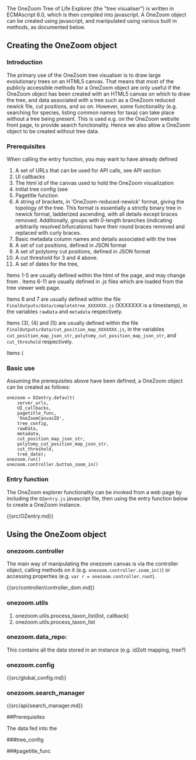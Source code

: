 
The OneZoom Tree of Life Explorer (the "tree visualiser") is written in ECMAscript 6.0, which is then compiled into javascript. A OneZoom object can be created using javascript, and manipulated using various built in methods, as documented below.

## Creating the OneZoom object

### Introduction

The primary use of the OneZoom tree visualiser is to draw large evolutionary trees on an HTML5 canvas. That means that most of the publicly accessible methods for a OneZoom object are only useful if the OneZoom object has been created with an HTML5 canvas on which to draw the tree, and data associated with a tree such as a OneZoom reduced newick file, cut positions, and so on. However, some functionality (e.g. searching for species, listing common names for taxa) can take place without a tree being present. This is used e.g. on the OneZoom website front page, to provide search functionality. Hence we also allow a OneZoom object to be created without tree data.

### Prerequisites

When calling the entry function, you may want to have already defined

1. A set of URLs that can be used for API calls, see API section
2. UI callbacks
3. The html id of the canvas used to hold the OneZoom visualization
4. Initial tree config (see 
5. Pagetitle function
6. A string of brackets, in 'OneZoom-reduced-newick' format, giving the topology of the tree. This format is essentially a strictly binary tree in newick format, ladderized ascending, with all details except braces removed. Additionally, groups with 0-length branches (indicating arbitrarily resolved bifurcations) have their round braces removed and replaced with curly braces.
7. Basic metadata column names and details associated with the tree
8. A set of cut positions, defined in JSON format
9. A set of polytomy cut positions, defined in JSON format
10. A cut threshold for 3 and 4 above.
11. A set of dates for the tree, 

Items 1-5 are usually defined within the html of the page, and may change from . Items 6-11 are usually defined in .js files which are loaded from the tree viewer web page. 


Items 6 and 7 are usually defined within the file `FinalOutputs/data/completetree_XXXXXXX.js` (XXXXXXX is a timestamp), in the variables `rawData` and `metadata` respectively.

Items (3), (4) and (5) are usually defined within the file `FinalOutputs/data/cut_position_map_XXXXXXX.js`, in the variables `cut_position_map_json_str`, `polytomy_cut_position_map_json_str`, and `cut_threshold` respectively.

Items (

### Basic use

Assuming the prerequisites above have been defined, a OneZoom object can be created as follows:

```
onezoom = OZentry.default(
	server_urls, 
	UI_callbacks, 
	pagetitle_func,
	'OneZoomCanvasID', 
	tree_config, 
	rawData, 
	metadata,
	cut_position_map_json_str, 
	polytomy_cut_position_map_json_str, 
	cut_threshold,
	tree_date);
onezoom.run()
onezoom.controller.button_zoom_in()
```

### Entry function

The OneZoom explorer functionality can be invoked from a web page by including the `OZentry.js` javascript file, then using the entry function below to create a OneZoom instance.

{{src/OZentry.md}}


## Using the OneZoom object

### onezoom.controller

The main way of manipulating the onezoom canvas is via the controller object, calling methods on it (e.g. `onezoom.controller.zoom_in()`) or accessing properties (e.g. `var r = onezoom.controller.root`).

{{src/controller/controller_dom.md}}

### onezoom.utils

1. onezoom.utils.process_taxon_list(list, callback)
2. onezoom.utils.process_taxon_list


### onezoom.data_repo:

This contains all the data stored in an instance (e.g. id2ott mapping, tree?)

### onezoom.config
{{src/global_config.md}}

### onezoom.search_manager

{{src/api/search_manager.md}}

##Prerequisites

The data fed into the 

###tree_config

###pagetitle_func

